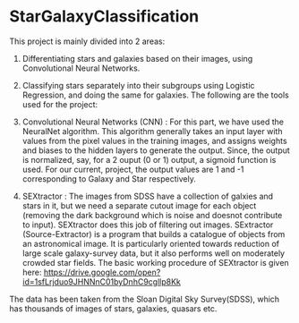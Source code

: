 # StarGalaxyClassification
This project is mainly divided into 2 areas:
1. Differentiating stars and galaxies based on their images, using Convolutional Neural Networks.
2. Classifying stars separately into their subgroups using Logistic Regression, and doing the same for galaxies.
The following are the tools used for the project:

1. Convolutional Neural Networks (CNN) : For this part, we have used the NeuralNet algorithm. This algorithm generally takes an input layer with values from the pixel values in the training images, and assigns weights and biases to the hidden layers to generate the output. Since, the output is normalized, say, for a 2 ouput (0 or 1) output, a sigmoid function is used. For our current, project, the output values are 1 and -1 corresponding to Galaxy and Star respectively.

2. SEXtractor : The images from SDSS have a collection of galxies and stars in it, but we need a separate cutout image for each object (removing the dark background which is noise and doesnot contribute to input). SEXtractor does this job of filtering out images.
SExtractor (Source-Extractor) is a program that builds a catalogue of objects from an astronomical image. It is particularly oriented towards reduction of large scale galaxy-survey data, but it also performs well on moderately crowded star fields.
The basic working procedure of SEXtractor is given here:
https://drive.google.com/open?id=1sfLrjduo9JHNNnC01byDnhC9cgllp8Kk

The data has been taken from the Sloan Digital Sky Survey(SDSS), which has thousands of images of stars, galaxies, quasars etc.
